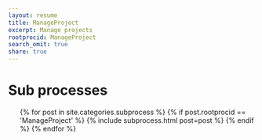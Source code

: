 ```yaml
---
layout: resume
title: ManageProject
excerpt: Manage projects
rootprocid: ManageProject
search_omit: true
share: true
---
```


<h1 class='foot-description'>Sub processes</h1>
<ul class='post-list'>
{% for post in site.categories.subprocess %}
  {% if post.rootprocid == 'ManageProject' %}
    {% include subprocess.html post=post %}
  {% endif %}
{% endfor %}
</ul>
